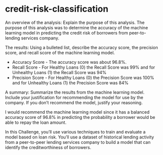 # credit-risk-classification
An overview of the analysis: Explain the purpose of this analysis.
The purpose of this analysis was to determine the accuracy of the machine learning model in predicting the credit risk of borrowers from peer-to-lending services company. 

The results: Using a bulleted list, describe the accuracy score, the precision score, and recall score of the machine learning model.

* Accuracy Score - The accuracy score was about 96.8%.
* Recall Score - For Healthy Loans (0) the Recall Score was 99% and for Unhealthy Loans (1) the Recall Score was 94%
* Precision Score - For Healthy Loans (0) the Precision Score was 100% and for Unhealthy Loans (1) the Precision Score was 84%

A summary: Summarize the results from the machine learning model. Include your justification for recommending the model for use by the company. If you don’t recommend the model, justify your reasoning.

I would recommend the machine learning model since it has a balanced accuracy score of 96.8% in predicting the probability a borrower would be able to repay the loan amount. 

In this Challenge, you’ll use various techniques to train and evaluate a model based on loan risk. You’ll use a dataset of historical lending activity from a peer-to-peer lending services company to build a model that can identify the creditworthiness of borrowers.

